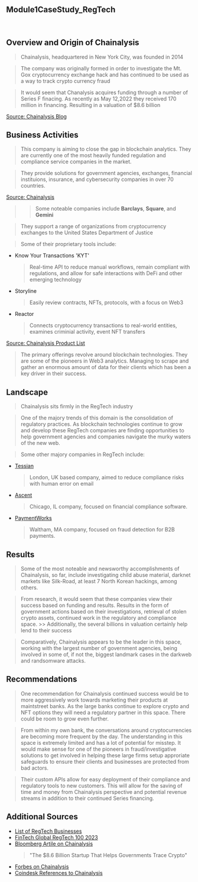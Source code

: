 ## Module1CaseStudy_RegTech

<br>

## Overview and Origin of Chainalysis


> Chainalysis, headquartered in New York City, was founded in 2014

> The company was originally formed in order to investigate the Mt. Gox cryptocurrency exchange hack and has continued to be used as a way to track crypto currency fraud

> It would seem that Chanalysis acquires funding through a number of Series F finacing.  As recently as May 12,2022 they received 170 million in financing.  Resulting in a valuation of $8.6 billion 

[Source: Chainalysis Blog](https://blog.chainalysis.com/reports/series-f/#:~:text=NEW%20YORK%2C%20May%2012%2C%202022,its%20valuation%20to%20%248.6%20billion)
    

## Business Activities

> This company is aiming to close the gap in blockchain analytics.  They are currently one of the most heavily funded regulation and compliance service companies in the market.

> They provide solutions for government agencies, exchanges, financial instituions, insurance, and cybersecurity companies in over 70 countries. 

[Source: Chainalysis](https://www.chainalysis.com/company/)

>> Some noteable companies include **Barclays**, **Square**, and **Gemini**

> They support a range of organizations from cryptocurrency exchanges to the United States Department of Justice

> Some of their proprietary tools include: 


- Know Your Transactions 'KYT'
    > Real-time API to reduce manual workflows, remain compliant with regulations, and allow for safe interactions with DeFi and other emerging technology

- Storyline
    > Easily review contracts, NFTs, protocols, with a focus on Web3

- Reactor
    > Connects cryptocurrency transactions to real-world entities, examines criminial activity, event NFT transfers

[Source: Chainalysis Product List](https://www.chainalysis.com/chainalysis-data/)

> The primary offerings revolve around blockchain technologies.  They are some of the pioneers in Web3 analytics.  Managing to scrape and gather an enormous amount of data for their clients which has been a key driver in their success.

## Landscape

> Chainalysis sits firmly in the RegTech industry

> One of the majory trends of this domain is the consolidation of regulatory practices.  As blockchain technologies continue to grow and develop these RegTech companies are finding opportunities to help government agencies and companies navigate the murky waters of the new web.

> Some other majory companies in RegTech include:
- [Tessian](https://www.tessian.com/)
 
    >London, UK based company, aimed to reduce compliance risks with human error on email 

- [Ascent](https://www.ascentregtech.com/)

    >Chicago, IL company, focused on financial compliance software.  

- [PaymentWorks](https://www.paymentworks.com/)

    >Waltham, MA company, focused on fraud detection for B2B payments.

## Results

> Some of the most noteable and newsworthy accomplishments of Chainalysis, so far, include investigating child abuse material, darknet markets like Silk-Road, at least 7 North Korean hackings, among others.

> From research, it would seem that these companies view their success based on funding and results.  Results in the form of government actions based on their investigations, retrieval of stolen crypto assets, continued work in the regulatory and compliance space.
    >> Additionally, the several billions in valuation certainly help lend to their success

> Comparatively, Chainalysis appears to be the leader in this space, working with the largest number of government agencies, being involved in some of, if not the, biggest landmark cases in the darkweb and randsomware attacks.

## Recommendations
    
> One recommendation for Chainalysis continued success would be to more aggressively work towards marketing their products at maintstreet banks.  As the large banks continue to explore crypto and NFT options they will need a regulatory partner in this space.  There could be room to grow even further.

> From within my own bank, the conversations around cryptocurrencies are becoming more frequent by the day.  The understanding in this space is extremely limited and has a lot of potential for misstep.  It would make sense for one of the pioneers in fraud/investigative solutions to get involved in helping these large firms setup approriate safeguards to ensure their clients and businesses are protected from bad actors.

> Their custom APIs allow for easy deployment of their compliance and regulatory tools to new customers.  This will allow for the saving of time and money from Chainalysis perspective and potential revenue streams in addition to their continued Series financing.

## Additional Sources
- [List of RegTech Businesses](https://www.blockdata.tech/markets/industries/regtech)
- [FinTech Global RegTech 100 2023](https://fintech.global/regtech100/)
- [Bloomberg Artile on Chainalysis](https://www.bloomberg.com/news/articles/2022-09-21/crypto-tracer-chainalysis-busts-bitcoin-btc-anonymity)
    > "The $8.6 Billion Startup That Helps Governments Trace Crypto"
- [Forbes on Chainalysis](https://www.forbes.com/companies/chainalysis/?sh=368110e15e3b)
- [Coindesk References to Chainalysis](https://www.coindesk.com/tag/chainalysis/)